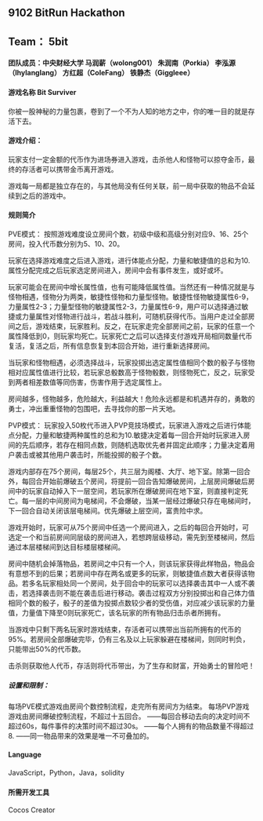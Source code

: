 ## 9102 BitRun Hackathon
## Team： 5bit
 #### 团队成员：中央财经大学 马润薪（wolong001） 朱润南（Porkia） 李泓源（lhylanglang） 方红超（ColeFang） 铁静杰（Giggleee）
 #### 游戏名称 Bit Surviver
 
 你被一股神秘的力量包裹，卷到了一个不为人知的地方之中，你的唯一目的就是存活下去。
 #### 游戏介绍：
 
 玩家支付一定金额的代币作为进场券进入游戏，击杀他人和怪物可以掠夺金币，最终的存活者可以携带金币离开游戏。
 
 游戏每一局都是独立存在的，与其他局没有任何关联，前一局中获取的物品不会延续到之后的游戏中。
 #### 规则简介
 PVE模式：
  按照游戏难度设立房间个数，初级中级和高级分别对应9、16、25个房间，投入代币数分别为5、10、20。
  
  玩家在选择游戏难度之后进入游戏，进行体能点分配，力量和敏捷值的总和为10.属性分配完成之后玩家选定房间进入，房间中会有事件发生，或好或坏。
  
  玩家可能会在房间中增长属性值，也有可能降低属性值。当然还有一种情况就是与怪物相遇，怪物分为两类，敏捷性怪物和力量型怪物。敏捷性怪物敏捷属性6-9，力量属性2-3；力量型怪物的敏捷属性2-3，力量属性6-9，用户可以选择通过敏捷或力量属性对怪物进行战斗，若战斗胜利，可随机获得代币。当用户走过全部房间之后，游戏结束，玩家胜利。反之，在玩家走完全部房间之前，玩家的任意一个属性降低到0，则玩家均死亡。玩家死亡之后可以选择支付游戏开局相同数量代币复活，复活之后，所有信息恢复到本回合开始，进行重新选择房间。
  
  当玩家和怪物相遇，必须选择战斗，玩家投掷出选定属性值相同个数的骰子与怪物相对应属性值进行比较，若玩家总骰数高于怪物骰数，则怪物死亡，反之，玩家受到两者相差数值等同伤害，伤害作用于选定属性上。
  
  房间越多，怪物越多，危险越大，利益越大！危险永远都是和机遇并存的，勇敢的勇士，冲出重重怪物的包围吧，去寻找你的那一片天地。
 
 PVP模式：
 玩家投入50枚代币进入PVP竞技场模式，玩家进入游戏之后进行体能点分配，力量和敏捷两种属性的总和为10.敏捷决定着每一回合开始时玩家进入房间的先后顺序，若存在相同点数，则随机选取优先者并固定此顺序；力量决定着用户袭击或被其他用户袭击时，所能投掷的骰子个数。
 
 游戏内部存在75个房间，每层25个，共三层为阁楼、大厅、地下室。除第一回合外，每回合开始前爆破五个房间，将提前一回合告知爆破房间，上层房间爆破后房间中的玩家自动掉入下一层空间，若玩家所在爆破房间在地下室，则直接判定死亡。每一层的中间房间为电梯间，不会爆破，当某一层经过爆破只存在电梯间时，下一回合自动关闭该层电梯间。优先爆破上层空间，富贵险中求。
 
游戏开始时，玩家可从75个房间中任选一个房间进入，之后的每回合开始时，可选定一个和当前房间同层级的房间进入，若想跨层级移动，需先到至楼梯间，然后通过本层楼梯间到达目标楼层楼梯间。

房间中随机会掉落物品，若房间之中只有一个人，则该玩家获得此样物品，物品会有意想不到的后果；若房间中存在两名或更多的玩家，则敏捷值点数大者获得该物品。若多名玩家相处同一个房间，处于回合中的玩家可以选择袭击其中一人或不袭击，若选择袭击则不能在袭击后进行移动。袭击过程双方分别投掷出和自己体力值相同个数的骰子，骰子的差值为投掷点数较少者的受伤值，对应减少该玩家的力量值，力量值下降至0则玩家死亡，该名玩家的所有物品归击杀者所拥有。
 
当游戏中只剩下两名玩家时游戏结束，存活者可以携带出当前所拥有的代币的95%。若房间全部爆破完毕，仍有三名及以上玩家躲避在楼梯间，则同时判负，只能带出50%的代币数。

击杀则获取他人代币，存活则将代币带出，为了生存和财富，开始勇士的冒险吧！

##### 设置和限制：
每场PVE模式游戏由房间个数控制流程，走完所有房间方为结束。
每场PVP游戏游戏由房间爆破控制流程，不超过十五回合。
——每回合移动去向的决定时间不超过60s，每件事件的决策时间不超过30s。
——每个人拥有的物品数量不得超过8.
——同一物品带来的效果是唯一不可叠加的。

 #### Language
 JavaScript，Python，Java，solidity
 #### 所需开发工具
 Cocos Creator

